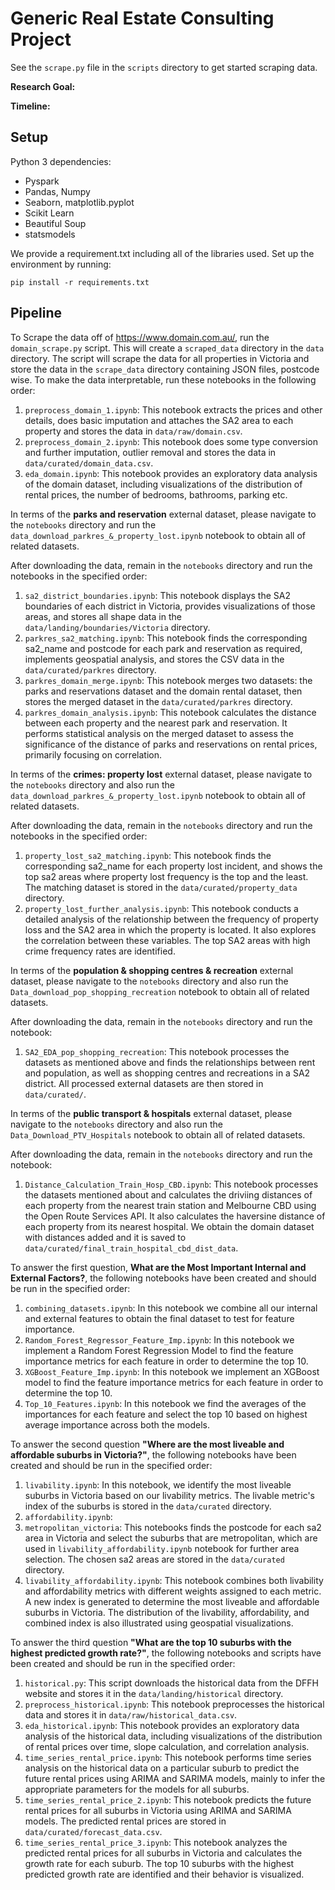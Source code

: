 # Generic Real Estate Consulting Project

See the `scrape.py` file in the `scripts` directory to get started scraping data. 

**Research Goal:** 

**Timeline:** 

## Setup

Python 3 dependencies:

* Pyspark
* Pandas, Numpy
* Seaborn, matplotlib.pyplot
* Scikit Learn
* Beautiful Soup
* statsmodels

We provide a requirement.txt including all of the libraries used. Set up the environment by running:
```
pip install -r requirements.txt
```

## Pipeline
To Scrape the data off of https://www.domain.com.au/, run the `domain_scrape.py` script. This will create a `scraped_data` directory in the `data` directory. The script will scrape the data for all properties in Victoria and store the data in the `scrape_data` directory containing JSON files, postcode wise. To make the data interpretable, run these notebooks in the following order:
1. `preprocess_domain_1.ipynb`: This notebook extracts the prices and other details, does basic imputation and attaches the SA2 area to each property and stores the data in `data/raw/domain.csv`.
2. `preprocess_domain_2.ipynb`: This notebook does some type conversion and further imputation, outlier removal and stores the data in `data/curated/domain_data.csv`.
3. `eda_domain.ipynb`: This notebook provides an exploratory data analysis of the domain dataset, including visualizations of the distribution of rental prices, the number of bedrooms, bathrooms, parking etc.

In terms of the **parks and reservation** external dataset, please navigate to the `notebooks` directory and run the `data_download_parkres_&_property_lost.ipynb` notebook to obtain all of related datasets.

After downloading the data, remain in the `notebooks` directory and run the notebooks in the specified order:
1. `sa2_district_boundaries.ipynb`: This notebook displays the SA2 boundaries of each district in Victoria, provides visualizations of those areas, and stores all shape data in the `data/landing/boundaries/Victoria` directory.
2. `parkres_sa2_matching.ipynb`: This notebook finds the corresponding sa2_name and postcode for each park and reservation as required, implements geospatial analysis, and stores the CSV data in the `data/curated/parkres` directory.
3. `parkres_domain_merge.ipynb`: This notebook merges two datasets: the parks and reservations dataset and the domain rental dataset, then stores the merged dataset in the `data/curated/parkres` directory.
4. `parkres_domain_analysis.ipynb`: This notebook calculates the distance between each property and the nearest park and reservation. It performs statistical analysis on the merged dataset to assess the significance of the distance of parks and reservations on rental prices, primarily focusing on correlation.

In terms of the **crimes: property lost** external dataset, please navigate to the `notebooks` directory and also run the `data_download_parkres_&_property_lost.ipynb` notebook to obtain all of related datasets.

After downloading the data, remain in the `notebooks` directory and run the notebooks in the specified order:
1. `property_lost_sa2_matching.ipynb`: This notebook finds the corresponding sa2_name for each property lost incident, and shows the top sa2 areas where property lost frequency is the top and the least. The matching dataset is stored in the `data/curated/property_data` directory.
2. `property_lost_further_analysis.ipynb`: This notebook conducts a detailed analysis of the relationship between the frequency of property loss and the SA2 area in which the property is located. It also explores the correlation between these variables. The top SA2 areas with high crime frequency rates are identified.

In terms of the **population & shopping centres & recreation** external dataset, please navigate to the `notebooks` directory and also run the `Data_download_pop_shopping_recreation` notebook to obtain all of related datasets.

After downloading the data, remain in the `notebooks` directory and run the notebook:
1. `SA2_EDA_pop_shopping_recreation`: This notebook processes the datasets as mentioned above and finds the relationships between rent and population, as well as shopping centres and recreations in a SA2 district. All processed external datasets are then stored in `data/curated/`.

In terms of the **public transport & hospitals** external dataset, please navigate to the `notebooks` directory and also run the `Data_Download_PTV_Hospitals` notebook to obtain all of related datasets.

After downloading the data, remain in the `notebooks` directory and run the notebook:
1. `Distance_Calculation_Train_Hosp_CBD.ipynb`: This notebook processes the datasets mentioned about and calculates the driviing distances of each property from the nearest train station and Melbourne CBD using the Open Route Services API. It also calculates the haversine distance of each property from its nearest hospital. We obtain the domain dataset with distances added and it is saved to `data/curated/final_train_hospital_cbd_dist_data`.

To answer the first question, **What are the Most Important Internal and External Factors?**, the following notebooks have been created and should be run in the specified order:
1. `combining_datasets.ipynb`: In this notebook we combine all our internal and external features to obtain the final dataset to test for feature importance.
2. `Random_Forest_Regressor_Feature_Imp.ipynb`: In this notebook we implement a Random Forest Regression Model to find the feature importance metrics for each feature in order to determine the top 10.
3. `XGBoost_Feature_Imp.ipynb`: In this notebook we implement an XGBoost model to find the feature importance metrics for each feature in order to determine the top 10.
4. `Top_10_Features.ipynb`: In this notebook we find the averages of the importances for each feature and select the top 10 based on highest average importance across both the models.

To answer the second question **"Where are the most liveable and affordable suburbs in Victoria?"**, the following notebooks have been created and should be run in the specified order:
1. `livability.ipynb`: In this notebook, we identify the most liveable suburbs in Victoria based on our livability metrics. The livable metric's index of the suburbs is stored in the `data/curated` directory.
2. `affordability.ipynb`: 
3. `metropolitan_victoria`: This notebooks finds the postcode for each sa2 area in Victoria and select the suburbs that are metropolitan, which are used in `livability_affordability.ipynb` notebook for further area selection. The chosen sa2 areas are stored in the `data/curated` directory.
4. `livability_affordability.ipynb`: This notebook combines both livability and affordability metrics with different weights assigned to each metric. A new index is generated to determine the most liveable and affordable suburbs in Victoria. The distribution of the livability, affordability, and combined index is also illustrated using geospatial visualizations.

To answer the third question **"What are the top 10 suburbs with the highest predicted growth rate?"**, the following notebooks and scripts have been created and should be run in the specified order:
1. `historical.py`: This script downloads the historical data from the DFFH website and stores it in the `data/landing/historical` directory.
2. `preprocess_historical.ipynb`: This notebook preprocesses the historical data and stores it in `data/raw/historical_data.csv`.
3. `eda_historical.ipynb`: This notebook provides an exploratory data analysis of the historical data, including visualizations of the distribution of rental prices over time, slope calculation, and correlation analysis.
4. `time_series_rental_price.ipynb`: This notebook performs time series analysis on the historical data on a particular suburb to predict the future rental prices using ARIMA and SARIMA models, mainly to infer the appropriate parameters for the models for all suburbs.
5. `time_series_rental_price_2.ipynb`: This notebook predicts the future rental prices for all suburbs in Victoria using ARIMA and SARIMA models. The predicted rental prices are stored in `data/curated/forecast_data.csv`.
6. `time_series_rental_price_3.ipynb`: This notebook analyzes the predicted rental prices for all suburbs in Victoria and calculates the growth rate for each suburb. The top 10 suburbs with the highest predicted growth rate are identified and their behavior is visualized.